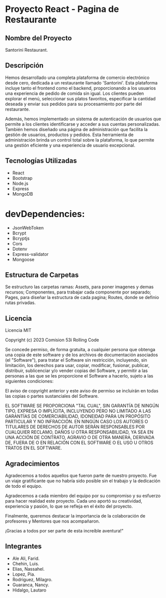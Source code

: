 # Proyecto React - Pagina de Restaurante

## Nombre del Proyecto
Santorini Restaurant.

## Descripción
Hemos desarrollado una completa plataforma de comercio electrónico desde cero, dedicada a un restaurante llamado 'Santorini'. Esta plataforma incluye tanto el frontend como el backend, proporcionando a los usuarios una experiencia de pedido de comida sin igual. Los clientes pueden explorar el menú, seleccionar sus platos favoritos, especificar la cantidad deseada y enviar sus pedidos para su procesamiento por parte del restaurante.

Además, hemos implementado un sistema de autenticación de usuarios que permite a los clientes identificarse y acceder a sus cuentas personalizadas. También hemos diseñado una página de administración que facilita la gestión de usuarios, productos y pedidos. Esta herramienta de administración brinda un control total sobre la plataforma, lo que permite una gestión eficiente y una experiencia de usuario excepcional.

## Tecnologías Utilizadas
* React
* Bootstrap
* Node.js
* Express
* MongoDB

 # devDependencies: 
 
* JsonWebToken
* Bcrypt
* Bcryptjs
* Cors
* Dotenv
* Express-validator
* Mongoose

## Estructura de Carpetas
Se estructuro las carpetas ramas: Assets, para poner imagenes y demas recursos; Componentes, para trabajar cada componente por separado; Pages, para diseñar la estructura de cada pagina; Routes, donde se definio rutas privadas.

## Licencia
Licencia MIT

Copyright (c) 2023 Comision 53i Rolling Code

Se concede permiso, de forma gratuita, a cualquier persona que obtenga una copia de este software y de los archivos de documentación asociados (el "Software"), para tratar el Software sin restricción, incluyendo, sin limitación, los derechos para usar, copiar, modificar, fusionar, publicar, distribuir, sublicenciar y/o vender copias del Software, y permitir a las personas a las que se les proporcione el Software a hacerlo, sujeto a las siguientes condiciones:

El aviso de copyright anterior y este aviso de permiso se incluirán en todas las copias o partes sustanciales del Software.

EL SOFTWARE SE PROPORCIONA "TAL CUAL", SIN GARANTÍA DE NINGÚN TIPO, EXPRESA O IMPLÍCITA, INCLUYENDO PERO NO LIMITADO A LAS GARANTÍAS DE COMERCIABILIDAD, IDONEIDAD PARA UN PROPÓSITO PARTICULAR Y NO INFRACCIÓN. EN NINGÚN CASO LOS AUTORES O TITULARES DE DERECHOS DE AUTOR SERÁN RESPONSABLES POR CUALQUIER RECLAMO, DAÑOS U OTRA RESPONSABILIDAD, YA SEA EN UNA ACCIÓN DE CONTRATO, AGRAVIO O DE OTRA MANERA, DERIVADA DE, FUERA DE O EN RELACIÓN CON EL SOFTWARE O EL USO U OTROS TRATOS EN EL SOFTWARE.



## Agradecimientos
Agradecemos a todos aquellos que fueron parte de nuestro proyecto. Fue un viaje gratificante que no habría sido posible sin el trabajo y la dedicación de todo el equipo.

Agradecemos a cada miembro del equipo por su compromiso y su esfuerzo para hacer realidad este proyecto. Cada uno aportó su creatividad, experiencia y pasión, lo que se refleja en el éxito del proyecto.

Finalmente, queremos destacar la importancia de la colaboración de profesores y Mentores que nos acompañaron.

¡Gracias a todos por ser parte de esta increíble aventura!"


## Integrantes

* Ale Ali, Farid.
* Chehin, Luis.
* Elias, Nassahel.
* Lopez, Pia.
* Rodriguez, Milagro.
* Guaranca, Nancy.
* Hidalgo, Lautaro